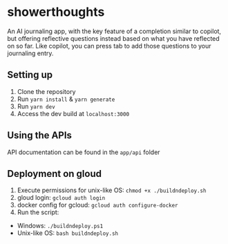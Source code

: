 # showerthoughts

An AI journaling app, with the key feature of a completion similar to copilot, but offering reflective questions instead based on what you have reflected on so far. Like copilot, you can press tab to add those questions to your journaling entry.

## Setting up
1. Clone the repository
2. Run `yarn install` & `yarn generate`
3. Run `yarn dev`
4. Access the dev build at `localhost:3000`

## Using the APIs
API documentation can be found in the `app/api` folder

## Deployment on gloud
1. Execute permissions for unix-like OS: `chmod +x ./buildndeploy.sh`
2. gloud login: `gcloud auth login`
3. docker config for gcloud: `gcloud auth configure-docker`
4. Run the script: 
  - Windows: `./buildndeploy.ps1`
  - Unix-like OS: `bash buildndeploy.sh`
